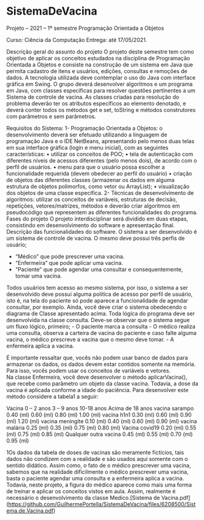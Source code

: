 # SistemaDeVacina
Projeto – 2021 – 1º semestre Programação Orientada a Objetos

Curso: Ciência da Computação
Entrega: até 17/05/2021.

Descrição geral do assunto do projeto
O projeto deste semestre tem como objetivo de aplicar os conceitos estudados na disciplina de Programação Orientada a Objetos e consiste na construção de um sistema em Java que permita cadastro de itens e usuários, edições, consultas e remoções de dados. A tecnologia utilizada deve contemplar o uso do Java com interface gráfica em Swing.
O grupo deverá desenvolver algoritmos e um programa em Java, com classes específicas para resolver questões pertinentes a um Sistema de controle de vacina. As classes criadas para resolução do problema deverão ter os atributos específicos ao elemento denotado, e deverá conter todos os métodos get e set, toString e métodos construtores com parâmetros e sem parâmetros. 

Requisitos do Sistema:
1- Programação Orientada a Objetos: o desenvolvimento deverá ser efetuado utilizando a linguagem de programação Java e o IDE NetBeans, apresentando pelo menos duas telas em sua interface gráfica (login e menu inicial), com as seguintes características: 
•	utilizar os conceitos de POO; 
•	tela de autenticação com diferentes níveis de acessos diferentes (pelo menos dois), de acordo com o perfil de usuários.
•	menu para que o usuário possa escolher a funcionalidade requerida (devem obedecer ao perfil do usuário)
•	criação de objetos das diferentes classes (armazenar os dados em alguma estrutura de objetos polimorfos, como vetor ou ArrayList);
•	visualização dos objetos de uma classe específica. 
2- Técnicas de desenvolvimento de algoritmos: utilizar os conceitos de variáveis, estruturas de decisão, repetições, vetores/matrizes, métodos e deverão criar algoritmos em pseudocódigo que representem as diferentes funcionalidades do programa.
Fases do projeto
	O projeto interdisciplinar será dividido em duas etapas, consistindo em desenvolvimento do software e apresentação final.
Descrição das funcionalidades do software. 
	O sistema a ser desenvolvido é um sistema de controle de vacina. O mesmo deve possui três perfis de usuário; 
- “Médico” que pode prescrever uma vacina. 
- “Enfermeira” que pode aplicar uma vacina.
- “Paciente” que pode agendar uma consultar e consequentemente, tomar uma vacina.

Todos usuários tem acesso ao mesmo sistema, por isso, o sistema a ser desenvolvido deve possui alguma politica de acesso por perfil de usuário, isto é, na tela do paciente só pode aparece a funcionalidade de agendar consultar, por exemplo. 
	Ainda, você deve criar o sistema obedecendo o diagrama de Classe apresentado acima. Toda lógica do programa deve ser desenvolvida na classe consulta. Deve-se observar que o sistema segue um fluxo lógico, primeiro;
	- O paciente marca a consulta
	- O médico realiza uma consulta, observa a carteira de vacina do paciente e caso falte alguma vacina, o médico prescreve a vacina que o mesmo deve tomar. 
	- A enfermeira aplica a vacina. 

É importante ressaltar que, vocês não podem usar banco de dados para armazenar os dados, os dados devem estar contidos somente na memória. Para isso, vocês podem usar os conceitos de variáveis e vetores.  
Na classe Enfermeira, você deve desenvolver o método aplicarVacina(), que recebe como parâmetro um objeto da classe vacina. Todavia, a dose da vacina é aplicada conforme a idade do paciência. Para desenvolver este método considere a tabela1 a seguir:

Vacina 	     			     0 – 2 anos     3 – 9 anos      10-18 anos      Acima de 18 anos
vacina sarampo 	                      0.40 (ml)     0.60 (ml)          0.80 (ml)	       1.00 (ml)
vacina h1n1	                      0.30 (ml)     0.60 (ml)	       0.90 (ml)	       1.20 (ml)
vacina meningite	              0.10 (ml)     0.40 (ml)	       0.60 (ml)	       0.90 (ml)
vacina malária	                      0.25 (ml)     0.35 (ml)	       0.75 (ml)	       0.80 (ml)
Vacina covid19	                      0.20 (ml)     0.55 (ml)	       0.75 (ml)	       0.85 (ml)
Qualquer outra vacina	              0.45 (ml)     0.55 (ml)	       0.70 (ml)	       0.95 (ml)


1Os dados da tabela de doses de vacinas são meramente fictícios, tais dados não condizem com a realidade e são usados aqui somente com o sentido didático. Assim como, o fato de o médico prescrever uma vacina, sabemos que na realidade dificilmente o médico prescrever uma vacina, basta o paciente agendar uma consulta e a enfermeira aplica a vacina. Todavia, neste projeto, a figura do médico aparece como mais uma forma de treinar e aplicar os conceitos vistos em aula. Assim, realmente é necessário o desenvolvimento da classe Medico.[Sistema de Vacina.pdf]
(https://github.com/GuilhermePortella/SistemaDeVacina/files/6208500/Sistema.de.Vacina.pdf)
